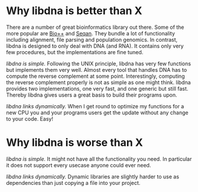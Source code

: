 # Why libdna is better than X

There are a number of great bioinformatics library out there. Some of the more popular are [Bio++](http://biopp.univ-montp2.fr) and [Seqan](https://docs.seqan.de/seqan3.html). They bundle a lot of functionality including alignment, file parsing and population genomics. In contrast, libdna is designed to only deal with DNA (and RNA). It contains only very few procedures, but the implementations are fine tuned.

*libdna is simple.* Following the UNIX principle, libdna has very few functions but implements them very well. Almost every tool that handles DNA has to compute the reverse complement at some point. Interestingly, computing the reverse complement properly is not as simple as one might think. libdna provides two implementations, one very fast, and one generic but still fast. Thereby libdna gives users a great basis to build their programs upon.

*libdna links dynamically.* When I get round to optimize my functions for a new CPU you and your programs users get the update without any change to your code. Easy!

# Why libdna is worse than X

*libdna is simple.* It might not have all the functionality you need. In particular it does not support every usecase anyone could ever need.

*libdna links dynamically.* Dynamic libraries are slightly harder to use as dependencies than just copying a file into your project.


